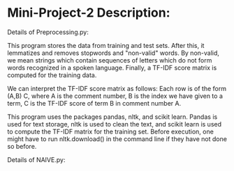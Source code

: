 # Mini-Project-2 Description:

Details of Preprocessing.py:

This program stores the data from training and test sets. After this, it lemmatizes and removes stopwords and "non-valid" words. By non-valid, we mean strings which contain sequences of letters which do not form words recognized in a spoken language. Finally, a TF-IDF score matrix is computed for the training data.

We can interpret the TF-IDF score matrix as follows: Each row is of the form (A,B) C, where A is the comment number, B is the index we have given to a term, C is the TF-IDF score of term B in comment number A. 

This program uses the packages pandas, nltk, and scikit learn. Pandas is used for text storage, nltk is used to clean the text, and scikit learn is used to compute the TF-IDF matrix for the training set. Before execution, one might have to run nltk.download() in the command line if they have not done so before. 

Details of NAIVE.py:
